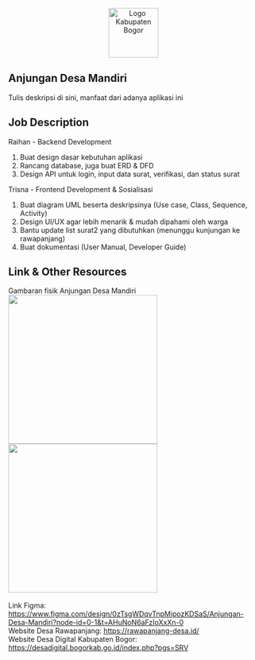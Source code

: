 <p align="center"><img src="https://rawapanjang-desa.id/desa/logo/1679693855_logo-pemkab-bogor.png" width="100" alt="Logo Kabupaten Bogor"></p>

## Anjungan Desa Mandiri

Tulis deskripsi di sini, manfaat dari adanya aplikasi ini

## Job Description
Raihan - Backend Development
1. Buat design dasar kebutuhan aplikasi
2. Rancang database, juga buat ERD & DFD
3. Design API untuk login, input data surat, verifikasi, dan status surat

Trisna - Frontend Development & Sosialisasi
1. Buat diagram UML beserta deskripsinya (Use case, Class, Sequence, Activity)
2. Design UI/UX agar lebih menarik & mudah dipahami oleh warga
3. Bantu update list surat2 yang dibutuhkan (menunggu kunjungan ke rawapanjang)
4. Buat dokumentasi (User Manual, Developer Guide)


## Link & Other Resources
Gambaran fisik Anjungan Desa Mandiri<br>
<img src="https://opendesa.id/wp-content/uploads/2023/04/Sayembara-442x1024.jpg" height="300"><img src="https://th.bing.com/th/id/OIP.5nzuo5yM2dvZVdu-UOwbugHaE8?w=271&h=181&c=7&r=0&o=5&dpr=1.5&pid=1.7" height="300">
<br><br>
Link Figma: https://www.figma.com/design/0zTsgWDqvTnpMipozKDSaS/Anjungan-Desa-Mandiri?node-id=0-1&t=AHuNoN6aFzIoXxXn-0
<br>
Website Desa Rawapanjang: https://rawapanjang-desa.id/
<br>
Website Desa Digital Kabupaten Bogor: https://desadigital.bogorkab.go.id/index.php?pgs=SRV
